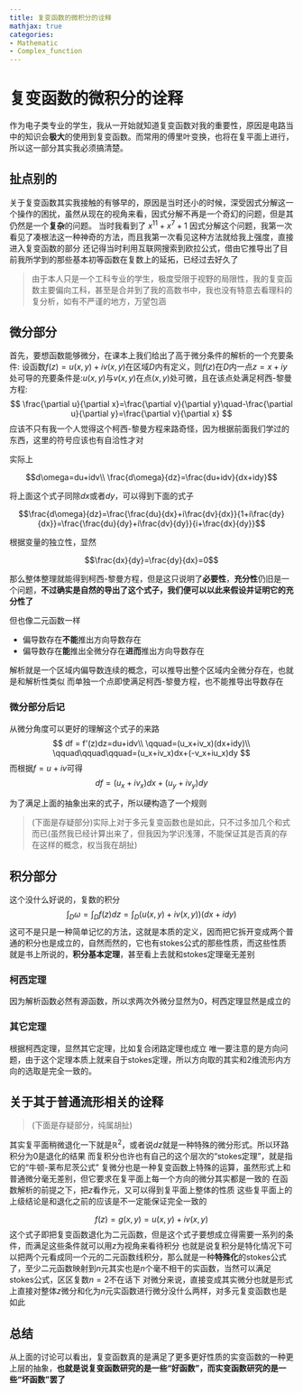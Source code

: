 ```yaml
---
title: 复变函数的微积分的诠释
mathjax: true
categories:
- Mathematic
- Complex_function
---
```



# 复变函数的微积分的诠释

作为电子类专业的学生，我从一开始就知道复变函数对我的重要性，原因是电路当中的知识会**极大**的使用到复变函数。而常用的傅里叶变换，也将在复平面上进行，所以这一部分其实我必须搞清楚。

<!--more-->
## 扯点别的
关于复变函数其实我接触的有够早的，原因是当时还小的时候，深受因式分解这一个操作的困扰，虽然从现在的视角来看，因式分解不再是一个奇幻的问题，但是其仍然是一个**复杂**的问题。
当时我看到了 $x^{11}+x^7+1$ 因式分解这个问题，我第一次看见了凑根法这一种神奇的方法，而且我第一次看见这种方法就给我上强度，直接进入复变函数的部分
还记得当时利用互联网搜索到欧拉公式，借由它推导出了目前我所学到的那些基本初等函数在复数上的延拓，已经过去好久了

>由于本人只是一个工科专业的学生，极度受限于视野的局限性，我的复变函数主要偏向工科，甚至是合并到了我的高数书中，我也没有特意去看理科的复分析，如有不严谨的地方，万望包涵

## 微分部分
首先，要想函数能够微分，在课本上我们给出了高于微分条件的解析的一个充要条件:
设函数$f(z)=u(x,y)+iv(x,y)$在区域$D$内有定义，则$f(z)$在$D$内一点$z=x+iy$处可导的充要条件是:$u(x,y)$与$v(x,y)$在点$(x,y)$处可微，且在该点处满足柯西-黎曼方程:
$$
\frac{\partial u}{\partial x}=\frac{\partial v}{\partial y}\quad-\frac{\partial u}{\partial y}=\frac{\partial v}{\partial x}
$$
应该不只有我一个人觉得这个柯西-黎曼方程来路奇怪，因为根据前面我们学过的东西，这里的符号应该也有自洽性才对

实际上

$$d\omega=du+idv\\
\frac{d\omega}{dz}=\frac{du+idv}{dx+idy}$$

将上面这个式子同除$dx$或者$dy$，可以得到下面的式子

$$\frac{d\omega}{dz}=\frac{\frac{du}{dx}+i\frac{dv}{dx}}{1+i\frac{dy}{dx}}=\frac{\frac{du}{dy}+i\frac{dv}{dy}}{i+\frac{dx}{dy}}$$

根据变量的独立性，显然

$$\frac{dx}{dy}=\frac{dy}{dx}=0$$

那么整体整理就能得到柯西-黎曼方程，但是这只说明了**必要性**，**充分性**仍旧是一个问题，**不过确实是自然的导出了这个式子，我们便可以以此来假设并证明它的充分性了**

但也像二元函数一样
- 偏导数存在**不能**推出方向导数存在
- 偏导数存在**能**推出全微分存在**进而**推出方向导数存在

解析就是一个区域内偏导数连续的概念，可以推导出整个区域内全微分存在，也就是和解析性类似
而单独一个点即使满足柯西-黎曼方程，也不能推导出导数存在

### 微分部分后记
从微分角度可以更好的理解这个式子的来路
$$
df = f'(z)dz=du+idv\\ \qquad=(u_x+iv_x)(dx+idy)\\ \qquad\qquad\qquad=(u_x+iv_x)dx+(-v_x+iu_x)dy
$$
而根据$f=u+iv$可得
$$
df = (u_x+iv_x)dx+(u_y+iv_y)dy
$$

为了满足上面的抽象出来的式子，所以硬构造了一个规则
>(下面是存疑部分)实际上对于多元复变函数也是如此，只不过多加几个和式而已(虽然我已经计算出来了，但我因为学识浅薄，不能保证其是否真的存在这样的概念，权当我在胡扯)

## 积分部分
这个没什么好说的，复数的积分
$$\int_D\omega = \int_Df(z)dz = \int_D (u(x,y)+iv(x,y))(dx+idy)$$
这可不是只是一种简单记忆的方法，这就是本质的定义，因而把它拆开变成两个普通的积分也是成立的，自然而然的，它也有stokes公式的那些性质，而这些性质就是书上所说的，**积分基本定理**，甚至看上去就和stokes定理毫无差别

### 柯西定理
因为解析函数必然有源函数，所以求两次外微分显然为0，柯西定理显然是成立的

### 其它定理
根据柯西定理，显然其它定理，比如复合闭路定理也成立
唯一要注意的是方向问题，由于这个定理本质上就来自于stokes定理，所以方向取的其实和2维流形内方向的选取是完全一致的。

## 关于其于普通流形相关的诠释
>(下面是存疑部分，纯属胡扯)

其实复平面稍微退化一下就是$\mathbb{R}^2$，或者说$dz$就是一种特殊的微分形式。所以环路积分为0是退化的结果
而复积分也许也有自己的这个层次的“stokes定理”，就是指它的“牛顿-莱布尼茨公式”
复微分也是一种复变函数上特殊的运算，虽然形式上和普通微分毫无差别，但它要求在复平面上每一个方向的微分其实都是一致的
在函数解析的前提之下，把$z$看作元，又可以得到复平面上整体的性质
这些复平面上的上级结论是和退化之前的应该是不一定能保证完全一致的

$$
f(z)=g(x,y)=u(x,y)+iv(x,y)
$$
这个式子即把复变函数退化为二元函数，但是这个式子要想成立得需要一系列的条件，而满足这些条件就可以用$z$为视角来看待积分
也就是说复积分是特化情况下可以把两个元看成同一个元的二元函数线积分，那么就是一种**特殊化**的stokes公式了，至少二元函数映射到$n$元其实也是$n$个毫不相干的实函数，当然可以满足stokes公式，区区复数$n=2$不在话下
对微分来说，直接变成其实微分也就是形式上直接对整体$z$微分和化为$n$元实函数进行微分没什么两样，对多元复变函数也是如此

## 总结
从上面的讨论可以看出，复变函数真的是满足了更多更好性质的实变函数的一种更上层的抽象，**也就是说复变函数研究的是一些“好函数”，而实变函数研究的是一些“坏函数”罢了**